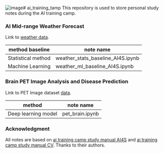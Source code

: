 ![image](https://github.com/MarcYugo/ai_training_tamp/assets/51077410/310ba6c9-b933-4535-88b8-21c6a316ee18)# ai_training_tamp
This repository is used to store personal study notes during the AI training camp.

### AI Mid-range Weather Forecast

Link to [weather data](https://tianchi.aliyun.com/competition/entrance/532111/information).

|method baseline| note name|
|-|-|
|Statistical method | weather_stats_baseline_AI4S.ipynb|
|Machine Learning | weather_ml_baseline_AI4S.ipynb |

### Brain PET Image Analysis and Disease Prediction

Link to PET Image dataset [data](https://challenge.xfyun.cn/topic/info?type=pet-2023).

|method| note name|
|-|-|
|Deep learning model| pet_brain.ipynb|

### Acknowledgment

All notes are based on [ai training camp study manual AI4S](https://datawhaler.feishu.cn/docx/SRkydw1ufoAclmxeIfAct4uGnAb) and [ai training camp study manual CV](https://datawhaler.feishu.cn/docx/K6RndJlW5ocYfZxJ02ucGIwmnqd). Thanks to their authors.
